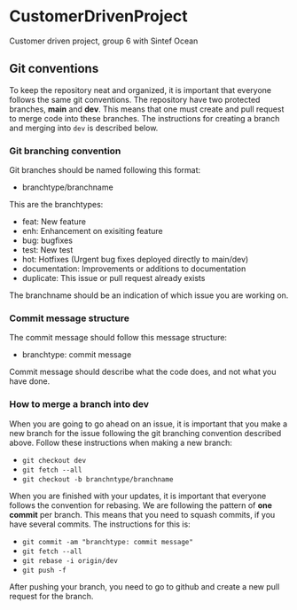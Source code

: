 # CustomerDrivenProject
Customer driven project, group 6 with Sintef Ocean

## Git conventions

To keep the repository neat and organized, it is important that everyone follows the same git conventions.
The repository have two protected branches, **main** and **dev**. 
This means that one must create and pull request to merge code into these branches. 
The instructions for creating a branch and merging into `dev` is described below.

### Git branching convention

Git branches should be named following this format:
 - branchtype/branchname

This are the branchtypes:
- feat: New feature
- enh: Enhancement on exisiting feature
- bug: bugfixes
- test: New test
- hot: Hotfixes (Urgent bug fixes deployed directly to main/dev)
- documentation: Improvements or additions to documentation
- duplicate: This issue or pull request already exists

The branchname should be an indication of which issue you are working on.

### Commit message structure
The commit message should follow this message structure:
- branchtype: commit message

Commit message should describe what the code does, and not what you have done. 


### How to merge a branch into dev 

When you are going to go ahead on an issue, it is important that you make a new branch for the issue following the git branching convention described above.
Follow these instructions when making a new branch: 
- `git checkout dev`
- `git fetch --all`
- `git checkout -b branchntype/branchname`

When you are finished with your updates, it is important that everyone follows the convention for rebasing.
We are following the pattern of **one commit** per branch. This means that you need to squash commits, if you have several commits.
The instructions for this is:
- `git commit -am "branchtype: commit message"`
- `git fetch --all`
- `git rebase -i origin/dev`
- `git push -f`

After pushing your branch, you need to go to github and create a new pull request for the branch.
